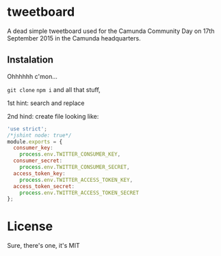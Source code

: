 # tweetboard

A dead simple tweetboard used for the Camunda Community Day on
17th September 2015 in the Camunda headquarters.

## Instalation


Ohhhhhh c'mon...

`git clone` `npm i` and all that stuff,

1st hint: search and replace

2nd hind: create file looking like:

```js
'use strict';
/*jshint node: true*/
module.exports = {
  consumer_key:
    process.env.TWITTER_CONSUMER_KEY,
  consumer_secret:
    process.env.TWITTER_CONSUMER_SECRET,
  access_token_key:
    process.env.TWITTER_ACCESS_TOKEN_KEY,
  access_token_secret:
    process.env.TWITTER_ACCESS_TOKEN_SECRET
};
```

# License

Sure, there's one, it's MIT